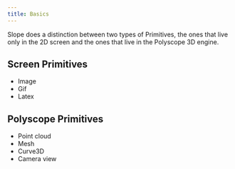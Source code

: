 ```yaml
---
title: Basics
---
```



Slope does a distinction between two types of Primitives, the ones that live only in the 2D screen and the ones that live in the Polyscope 3D engine.

## Screen Primitives

- Image
- Gif
- Latex

## Polyscope Primitives

- Point cloud
- Mesh
- Curve3D
- Camera view

